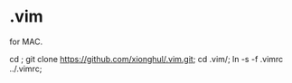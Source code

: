 # .vim
for MAC.

cd ;
git clone https://github.com/xionghul/.vim.git;
cd .vim/;
ln -s -f .vimrc ../.vimrc;
